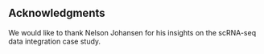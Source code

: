## Acknowledgments

We would like to thank Nelson Johansen for his insights on the scRNA-seq data integration case study.


